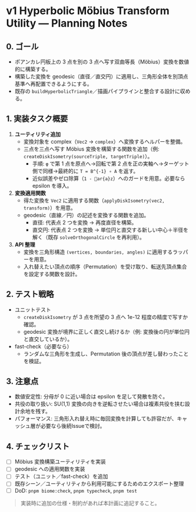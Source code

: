 # v1 Hyperbolic Möbius Transform Utility — Planning Notes

## 0. ゴール
- ポアンカレ円板上の 3 点を別の 3 点へ写す双曲等長（Möbius）変換を数値的に構築する。
- 構築した変換を geodesic（直径／直交円）に適用し、三角形全体を別頂点基準へ再配置できるようにする。
- 既存の `buildHyperbolicTriangle`／描画パイプラインと整合する設計に収める。

## 1. 実装タスク概要
1. **ユーティリティ追加**
   - 変換対象を complex（`Vec2` → `complex`）へ変換するヘルパーを整備。
   - 三点を三点へ写す Möbius 変換を構築する関数を追加（例: `createDiskIsometry(sourceTriple, targetTriple)`）。
       - 手順: `φ` で第 1 点を原点へ→回転で第 2 点を正の実軸へ→ターゲット側で同様→最終的に `T = B^{-1} ∘ A` を返す。
       - 近似誤差やゼロ除算（`1 - ar{a}z`）へのガードを用意。必要なら epsilon を導入。
2. **変換適用関数**
   - 得た変換を `Vec2` に適用する関数（`applyDiskIsometry(vec2, transform)`）を用意。
   - geodesic（直線／円）の記述を変換する関数を追加。
       - 直径: 代表点 2 つを変換 → 再度直径を構築。
       - 直交円: 代表点 2 つを変換 → 単位円と直交する新しい中心＋半径を解く（既存 `solveOrthogonalCircle` を再利用）。
3. **API 整理**
   - 変換を三角形構造 `(vertices, boundaries, angles)` に適用するラッパーを用意。
   - 入れ替えたい頂点の順序（Permutation）を受け取り、転送先頂点集合を設定する関数を設計。

## 2. テスト戦略
- ユニットテスト
    - `createDiskIsometry` が 3 点を所望の 3 点へ 1e-12 程度の精度で写すか確認。
    - geodesic 変換が境界に正しく直交し続けるか（例: 変換後の円が単位円と直交しているか）。
- fast-check（必要なら）
    - ランダムな三角形を生成し、Permutation 後の頂点が差し替わったことを検証。

## 3. 注意点
- 数値安定性: 分母が 0 に近い場合は epsilon を足して発散を防ぐ。
- 共役の取り扱い: SU(1,1) 変換の向きを逆転させたい場合は複素共役を挟む設計余地を残す。
- パフォーマンス: 三角形入れ替え時に毎回変換を計算しても許容だが、キャッシュ層が必要なら後続Issueで検討。

## 4. チェックリスト
- [ ] Möbius 変換構築ユーティリティを実装
- [ ] geodesic への適用関数を実装
- [ ] テスト（ユニット／fast-check）を追加
- [ ] 既存シーン／ユーティリティから利用可能にするためのエクスポート整理
- [ ] DoD: `pnpm biome:check`, `pnpm typecheck`, `pnpm test`

> 実装時に追加の仕様・制約があれば本計画に追記すること。
